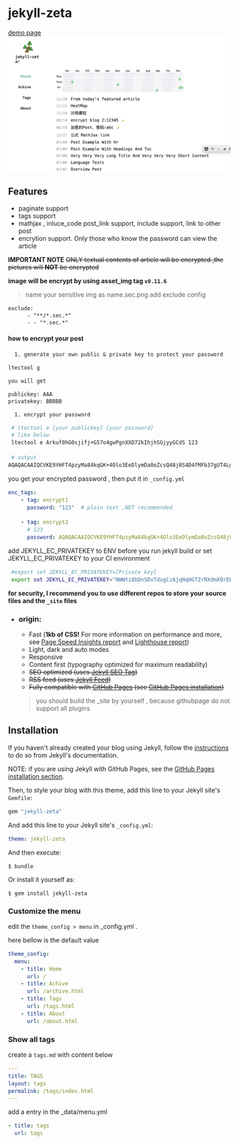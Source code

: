 # jekyll-zeta

[demo page](https://vitock.github.io/jekyll-zeta/)
![](preview.png)
 
## Features


  + paginate support
  + tags support 
  + mathjax , inluce_code post_link support, include  support, link to other post 
  + encrytion support. Only those who know the password can view the article

  **IMPORTANT NOTE**
  ~~ONLY textual contents of article will be encrypted ,the pictures will  **NOT** be encrypted~~

  **image will be encrypt by using asset_img tag `v0.11.6`**
  > name your sensitive img as name.sec.png 
  > add exclude config 
    
```
exclude:
      - "**/*.sec.*"
      - - "*.sec.*"
```  
  #### how to encrypt your post
      1. generate your own public & private key to protect your password
```
ltectool g
```
    you will get 
  ```
publickey: AAA
privatekey: BBBBB
  ```

      1. encrypt your password 


  ``` bash
   # ltectool e [your publickey] [your password]
   # like below
   ltectool e Arkuf0hG0sjifj+G57o4gwPgnXXD72kIhjhSGjyyGCdS 123

   # output
AQAQACAAIQCVKE9YHFT4pzyMa84kqGK+4Olo3EeDlymDa0oZcsQ48j8S4D4fMFb37gUT4LgrxZQDCFLa402i9VhhMIYWXZP+WSsv2Ia+uQpEH5vYKgDR5vL4xXC/76wXl3K7abU7u9du

  ```
   you get your encrypted password ,
   then put it in  `_config.yml`

```yaml
enc_tags:
    - tag: encrypt1 
      password: "123"  # plain text ,NOT recommended

    - tag: encrypt2
      # 123
      password: AQAQACAAIQCVKE9YHFT4pzyMa84kqGK+4Olo3EeDlymDa0oZcsQ48j8S4D4fMFb37gUT4LgrxZQDCFLa402i9VhhMIYWXZP+WSsv2Ia+uQpEH5vYKgDR5vL4xXC/76wXl3K7abU7u9du
```
   add JEKYLL_EC_PRIVATEKEY to ENV   before you run jekyll build 
   or set JEKYLL_EC_PRIVATEKEY to your CI environment
   ``` bash
    #export set JEKYLL_EC_PRIVATEKEY=[Private key]
    export set JEKYLL_EC_PRIVATEKEY="NWWtiQbDnSDvTdogCzAjqNqHGTZrRXdmXQrEKiv3vNs="
   ```

**for security, I recommend you to use different repos to store your source files and the `_site` files**   

+ ### origin:
  * Fast (**1kb of CSS!** For more information on performance and more, see [Page Speed Insights report](https://raw.githubusercontent.com/riggraz/no-style-please/master/_screenshots/page-speed-insights-report.png) and [Lighthouse report](https://raw.githubusercontent.com/riggraz/no-style-please/master/_screenshots/lighthouse-report.png))
  * Light, dark and auto modes
  * Responsive
  * Content first (typography optimized for maximum readability)
  * ~~SEO optimized (uses [Jekyll SEO Tag](https://github.com/jekyll/jekyll-seo-tag))~~
  * ~~RSS feed (uses [Jekyll Feed](https://github.com/jekyll/jekyll-feed))~~
  * ~~Fully compatible with [GitHub Pages](https://pages.github.com/) (see [GitHub Pages installation](#github-pages-installation))~~
  > you should build the _site by yourself , because githubpage do not support all plugins



## Installation

If you haven't already created your blog using Jekyll, follow the [instructions](https://jekyllrb.com/docs/) to do so from Jekyll's documentation.

NOTE: if you are using Jekyll with GitHub Pages, see the [GitHub Pages installation section](#github-pages-installation).

Then, to style your blog with this theme, add this line to your Jekyll site's `Gemfile`:

```ruby
gem "jekyll-zeta"
```

And add this line to your Jekyll site's `_config.yml`:

```yaml
theme: jekyll-zeta
```

And then execute:

    $ bundle

Or install it yourself as:

    $ gem install jekyll-zeta
 
### Customize the menu


edit the `theme_config > menu` in  _config.yml .

here bellow is the default value
``` yml
theme_config:
  menu:
    - title: Home
      url: /
    - title: Achive
      url: /archive.html
    - title: Tags
      url: /tags.html
    - title: About
      url: /about.html
```


 ### Show all tags
create a `tags.md` with content below
``` yml
---
title: TAGS
layout: tags
permalink: /tags/index.html
---
```

add a entry in the _data/menu.yml
``` yml
- title: tags
  url: tags
```

 

